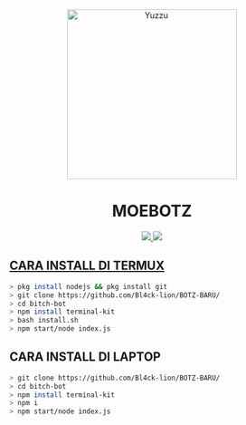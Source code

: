 <div align="center">
<img src="https://i.ibb.co/SR2DF28/YT-FAREL-BOTZ.jpg" alt="Yuzzu" width="300" />

# MOEBOTZ

>
>
>
</div>
<p align="center">
  <a href="https://instagram.com/leonvx._"><img src="https://img.shields.io/badge/Instagram-E4405F?style=for-the-badge&logo=instagram&logoColor=white"/> 
  <a href="https://wa.me/6285608625102"><img src="https://img.shields.io/badge/WhatsApp-25D366?style=for-the-badge&logo=whatsapp&logoColor=white" />
</p>

## CARA INSTALL DI TERMUX
```bash
> pkg install nodejs && pkg install git
> git clone https://github.com/Bl4ck-lion/BOTZ-BARU/
> cd bitch-bot
> npm install terminal-kit
> bash install.sh
> npm start/node index.js
```
## CARA INSTALL DI LAPTOP
```bash
> git clone https://github.com/Bl4ck-lion/BOTZ-BARU/
> cd bitch-bot
> npm install terminal-kit
> npm i
> npm start/node index.js
```
